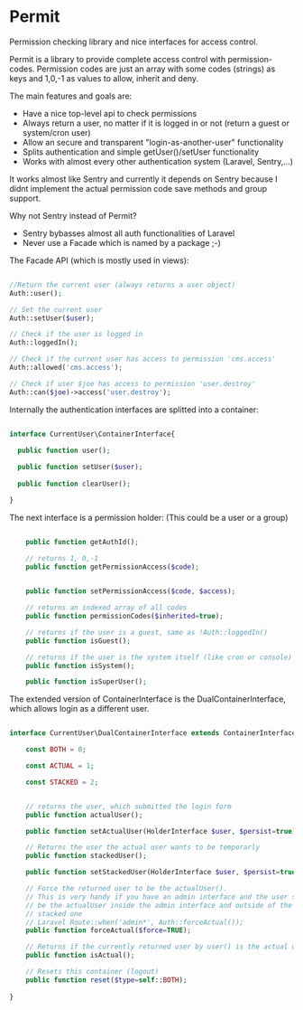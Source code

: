 Permit
======

Permission checking library and nice interfaces for access control.

Permit is a library to provide complete access control with permission-codes. Permission codes are just an array with some codes (strings) as keys and 1,0,-1 as values to allow, inherit and deny.

The main features and goals are:

* Have a nice top-level api to check permissions
* Always return a user, no matter if it is logged in or not (return a guest or system/cron user)
* Allow an secure and transparent "login-as-another-user" functionality
* Splits authentication and simple getUser()/setUser functionality
* Works with almost every other authentication system (Laravel, Sentry,...)

It works almost like Sentry and currently it depends on Sentry because I didnt implement the actual permission code save methods and group support.

Why not Sentry instead of Permit?

* Sentry bybasses almost all auth functionalities of Laravel
* Never use a Facade which is named by a package ;-)

The Facade API (which is mostly used in views):


```php

//Return the current user (always returns a user object)
Auth::user();

// Set the current user
Auth::setUser($user);

// Check if the user is logged in
Auth::loggedIn();

// Check if the current user has access to permission 'cms.access'
Auth::allowed('cms.access');

// Check if user $joe has access to permission 'user.destroy'
Auth::can($joe)->access('user.destroy');

```

Internally the authentication interfaces are splitted into a container:

```php

interface CurrentUser\ContainerInterface{

  public function user();
  
  public function setUser($user);
  
  public function clearUser();

}

```

The next interface is a permission holder:
(This could be a user or a group)

```php

    public function getAuthId();

    // returns 1, 0,-1
    public function getPermissionAccess($code);

    
    public function setPermissionAccess($code, $access);

    // returns an indexed array of all codes
    public function permissionCodes($inherited=true);

    // returns if the user is a guest, same as !Auth::loggedIn()
    public function isGuest();

    // returns if the user is the system itself (like cron or console)
    public function isSystem();

    public function isSuperUser();

```

The extended version of ContainerInterface is the DualContainerInterface, which allows login as a different user.

```php

interface CurrentUser\DualContainerInterface extends ContainerInterface{

    const BOTH = 0;

    const ACTUAL = 1;

    const STACKED = 2;


    // returns the user, which submitted the login form
    public function actualUser();

    public function setActualUser(HolderInterface $user, $persist=true);

    // Returns the user the actual user wants to be temporarly
    public function stackedUser();

    public function setStackedUser(HolderInterface $user, $persist=true);

    // Force the returned user to be the actualUser().
    // This is very handy if you have an admin interface and the user should
    // be the actualUser inside the admin interface and outside of the the
    // stacked one
    // Laravel Route::when('admin*', Auth::forceActual());
    public function forceActual($force=TRUE);

    // Returns if the currently returned user by user() is the actual user
    public function isActual();

    // Resets this container (logout)
    public function reset($type=self::BOTH);
    
}
```
